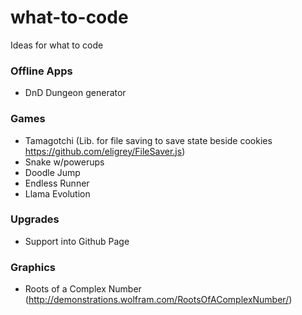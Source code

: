 # what-to-code
Ideas for what to code

### Offline Apps
 + DnD Dungeon generator

### Games
 + Tamagotchi (Lib. for file saving to save state beside cookies https://github.com/eligrey/FileSaver.js)
 + Snake w/powerups
 + Doodle Jump
 + Endless Runner
 + Llama Evolution
 
### Upgrades
 + Support into Github Page

### Graphics
 + Roots of a Complex Number (http://demonstrations.wolfram.com/RootsOfAComplexNumber/)
